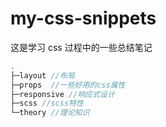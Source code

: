 # my-css-snippets
这是学习 css 过程中的一些总结笔记

```js
.
├─layout //布局
├─props  //一些好用的css属性
├─responsive //响应式设计
├─scss //scss特性
└─theory //理论知识
```